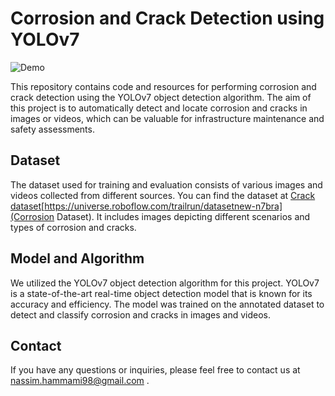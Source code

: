 # Corrosion and Crack Detection using YOLOv7

![Demo](demo.gif)

This repository contains code and resources for performing corrosion and crack detection using the YOLOv7 object detection algorithm. The aim of this project is to automatically detect and locate corrosion and cracks in images or videos, which can be valuable for infrastructure maintenance and safety assessments.

## Dataset
The dataset used for training and evaluation consists of various images and videos collected from different sources. You can find the dataset at [Crack dataset](https://universe.roboflow.com/odd-han-outlook-com/contrast-tzvta)[https://universe.roboflow.com/trailrun/datasetnew-n7bra](Corrosion Dataset). It includes images depicting different scenarios and types of corrosion and cracks.

## Model and Algorithm
We utilized the YOLOv7 object detection algorithm for this project. YOLOv7 is a state-of-the-art real-time object detection model that is known for its accuracy and efficiency. The model was trained on the annotated dataset to detect and classify corrosion and cracks in images and videos.



## Contact
If you have any questions or inquiries, please feel free to contact us at nassim.hammami98@gmail.com
.
